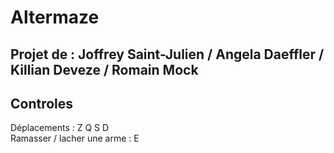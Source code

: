 # Altermaze
Projet de : Joffrey Saint-Julien / Angela Daeffler / Killian Deveze / Romain Mock
-
Controles
-
Déplacements : Z Q S D  
Ramasser / lacher une arme : E
